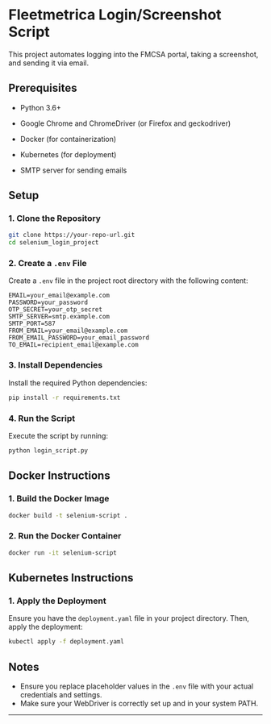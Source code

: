 
# Fleetmetrica Login/Screenshot Script

This project automates logging into the FMCSA portal, taking a screenshot, and sending it via email.

## Prerequisites

- Python 3.6+
- Google Chrome and ChromeDriver (or Firefox and geckodriver)
- Docker (for containerization)

- Kubernetes (for deployment)
- SMTP server for sending emails

## Setup

### 1. Clone the Repository

```bash
git clone https://your-repo-url.git
cd selenium_login_project
```

### 2. Create a `.env` File

Create a `.env` file in the project root directory with the following content:

```plaintext
EMAIL=your_email@example.com
PASSWORD=your_password
OTP_SECRET=your_otp_secret
SMTP_SERVER=smtp.example.com
SMTP_PORT=587
FROM_EMAIL=your_email@example.com
FROM_EMAIL_PASSWORD=your_email_password
TO_EMAIL=recipient_email@example.com
```

### 3. Install Dependencies

Install the required Python dependencies:

```bash
pip install -r requirements.txt
```

### 4. Run the Script

Execute the script by running:

```bash
python login_script.py
```

## Docker Instructions

### 1. Build the Docker Image

```bash
docker build -t selenium-script .
```

### 2. Run the Docker Container

```bash
docker run -it selenium-script
```

## Kubernetes Instructions

### 1. Apply the Deployment

Ensure you have the `deployment.yaml` file in your project directory. Then, apply the deployment:

```bash
kubectl apply -f deployment.yaml
```

## Notes

- Ensure you replace placeholder values in the `.env` file with your actual credentials and settings.
- Make sure your WebDriver is correctly set up and in your system PATH.

---